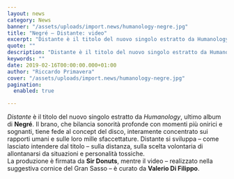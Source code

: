 ```yaml
---
layout: news
category: News
banner: "/assets/uploads/import.news/humanology-negre.jpg"
title: "Negré – Distante: video"
excerpt: "Distante è il titolo del nuovo singolo estratto da Humanology, ultimo album di Negré. Il brano, che bilancia sonorità profonde con momenti più onirici e sognanti, tiene fede al concept del disco, interamente concentrato sui rapporti umani e sulle loro mille sfaccettature. Distante si sviluppa – come lasciato intendere dal titolo – sulla distanza, sulla [&hellip"
quote: ""
description: "Distante è il titolo del nuovo singolo estratto da Humanology, ultimo album di Negré. Il brano, che bilancia sonorità profonde con momenti più onirici e sognanti, tiene fede al concept del disco, interamente concentrato sui rapporti umani e sulle loro mille sfaccettature. Distante si sviluppa – come lasciato intendere dal titolo – sulla distanza, sulla [&hellip"
keywords: ""
date: 2019-02-16T00:00:00.000+01:00
author: "Riccardo Primavera"
cover: "/assets/uploads/import.news/humanology-negre.jpg"
pagination:
  enabled: true

---
```


_Distante_ è il titolo del nuovo singolo estratto da _Humanology_, ultimo album di **Negré**. Il brano, che bilancia sonorità profonde con momenti più onirici e sognanti, tiene fede al concept del disco, interamente concentrato sui rapporti umani e sulle loro mille sfaccettature. Distante si sviluppa – come lasciato intendere dal titolo – sulla distanza, sulla scelta volontaria di allontanarsi da situazioni e personalità tossiche.  
La produzione è firmata da **Sir Donuts**, mentre il video – realizzato nella suggestiva cornice del Gran Sasso – è curato da **Valerio Di Filippo**.